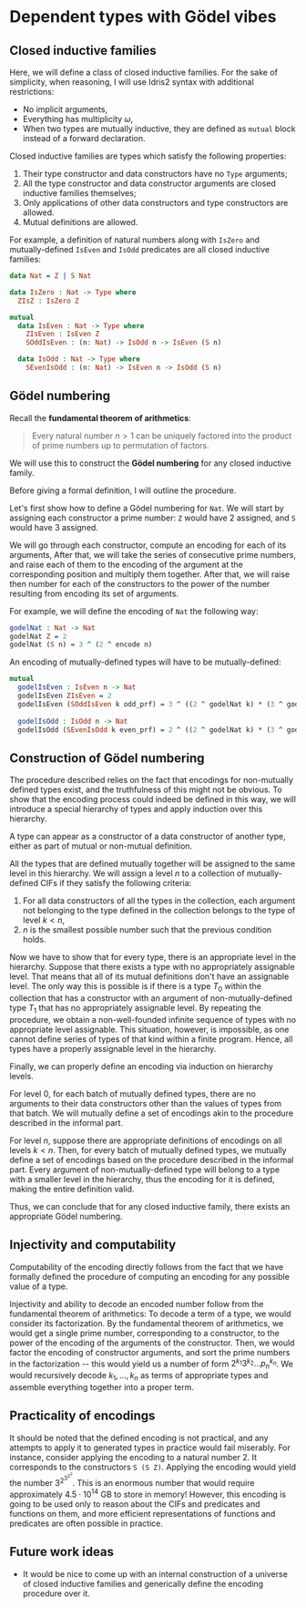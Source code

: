# Dependent types with Gödel vibes

## Closed inductive families

Here, we will define a class of closed inductive families. For the sake of simplicity, when reasoning, I will use Idris2 syntax with additional restrictions:

- No implicit arguments,
- Everything has multiplicity $\omega$,
- When two types are mutually inductive, they are defined as `mutual` block instead of a forward declaration.

Closed inductive families are types which satisfy the following properties:

1. Their type constructor and data constructors have no `Type` arguments;
2. All the type constructor and data constructor arguments are closed inductive families themselves;
3. Only applications of other data constructors and type constructors are allowed.
4. Mutual definitions are allowed.

For example, a definition of natural numbers along with `IsZero` and mutually-defined `IsEven` and `IsOdd` predicates are all closed inductive families:

```idris
data Nat = Z | S Nat

data IsZero : Nat -> Type where
  ZIsZ : IsZero Z

mutual
  data IsEven : Nat -> Type where
    ZIsEven : IsEven Z
    SOddIsEven : (n: Nat) -> IsOdd n -> IsEven (S n)

  data IsOdd : Nat -> Type where
    SEvenIsOdd : (n: Nat) -> IsEven n -> IsOdd (S n)
```

## Gödel numbering

Recall the **fundamental theorem of arithmetics**:

> Every natural number $n > 1$ can be uniquely factored into the product of prime numbers up to permutation of factors.

We will use this to construct the **Gödel numbering** for any closed inductive family.

Before giving a formal definition, I will outline the procedure.

Let's first show how to define a Gödel numbering for `Nat`. We will start by assigning each constructor a prime number: `Z` would have $2$ assigned, and `S` would have $3$ assigned.

We will go through each constructor, compute an encoding for each of its arguments, After that, we will take the series of consecutive prime numbers, and raise each of them to the encoding of the argument at the corresponding position and multiply them together. After that, we will raise then number for each of the constructors to the power of the number resulting from encoding its set of arguments.

For example, we will define the encoding of `Nat` the following way:

```idris
godelNat : Nat -> Nat
godelNat Z = 2
godelNat (S n) = 3 ^ (2 ^ encode n)
```

An encoding of mutually-defined types will have to be mutually-defined:

```idris
mutual
  godelIsEven : IsEven n -> Nat
  godelIsEven ZIsEven = 2
  godelIsEven (SOddIsEven k odd_prf) = 3 ^ ((2 ^ godelNat k) * (3 ^ godelIsOdd odd_prf))
  
  godelIsOdd : IsOdd n -> Nat
  godelIsOdd (SEvenIsOdd k even_prf) = 2 ^ ((2 ^ godelNat k) * (3 ^ godelIsEven even_prf))
```

## Construction of Gödel numbering

The procedure described relies on the fact that encodings for non-mutually defined types exist, and the truthfulness of this might not be obvious. To show that the encoding process could indeed be defined in this way, we will introduce a special hierarchy of types and apply induction over this hierarchy.

A type can appear as a constructor of a data constructor of another type, either as part of mutual or non-mutual definition.

All the types that are defined mutually together will be assigned to the same level in this hierarchy. We will assign a level $n$ to a collection of mutually-defined CIFs if they satisfy the following criteria:

1. For all data constructors of all the types in the collection, each argument not belonging to the type defined in the collection belongs to the type of level $k < n$,
2. $n$ is the smallest possible number such that the previous condition holds.

Now we have to show that for every type, there is an appropriate level in the hierarchy. Suppose that there exists a type with no appropriately assignable level. That means that all of its mutual definitions don't have an assignable level. The only way this is possible is if there is a type $T_0$ within the collection that has a constructor with an argument of non-mutually-defined type $T_1$ that has no appropriately assignable level. By repeating the procedure, we obtain a non-well-founded infinite sequence of types with no appropriate level assignable.  This situation, however, is impossible, as one cannot define series of types of that kind within a finite program. Hence, all types have a properly assignable level in the hierarchy.

Finally, we can properly define an encoding via induction on hierarchy levels.

For level $0$, for each batch of mutually defined types, there are no arguments to their data constructors other than the values of types from that batch. We will mutually define a set of encodings akin to the procedure described in the informal part.

For level $n$, suppose there are appropriate definitions of encodings on all levels $k < n$. Then, for every batch of mutually defined types, we mutually define a set of encodings based on the procedure described in the informal part. Every argument of non-mutually-defined type will belong to a type with a smaller level in the hierarchy, thus the encoding for it is defined, making the entire definition valid.

Thus, we can conclude that for any closed inductive family, there exists an appropriate Gödel numbering.

## Injectivity and computability

Computability of the encoding directly follows from the fact that we have formally defined the procedure of computing an encoding for any possible value of a type.

Injectivity and ability to decode an encoded number follow from the fundamental theorem of arithmetics: To decode a term of a type, we would consider its factorization. By the fundamental theorem of arithmetics, we would get a single prime number, corresponding to a constructor, to the power of the encoding of the arguments of the constructor. Then, we would factor the encoding of constructor arguments, and sort the prime numbers in the factorization -- this would yield us a number of form $2^{k_1} 3^{k_2} \ldots p_n^{k_n}$. We would recursively decode $k_1, \ldots, k_n$ as terms of appropriate types and assemble everything together into a proper term.  

## Practicality of encodings

It should be noted that the defined encoding is not practical, and any attempts to apply it to generated types in practice would fail miserably. For instance, consider applying the encoding to a natural number $2$. It corresponds to the constructors `S (S Z)`. Applying the encoding would yield the number $3 ^ {2 ^ {3 ^ {2 ^ 2}}}$. This is an enormous number that would require approximately $4.5 \cdot 10^{14}$ GB to store in memory! However, this encoding is going to be used only to reason about the CIFs and predicates and functions on them, and more efficient representations of functions and predicates are often possible in practice.

## Future work ideas

- It would be nice to come up with an internal construction of a universe of closed inductive families and generically define the encoding procedure over it.
